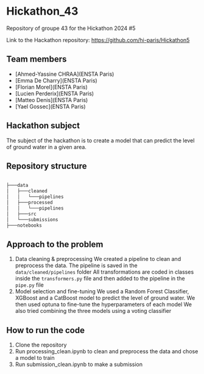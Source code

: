# Hickathon_43

Repository of groupe 43 for the Hickathon 2024 #5

Link to the Hackathon repository: https://github.com/hi-paris/Hickathon5

## Team members
- [Ahmed-Yassine CHRAA](ENSTA Paris)
- [Emma De Charry](ENSTA Paris)
- [Florian Morel](ENSTA Paris)
- [Lucien Perderix](ENSTA Paris)
- [Matteo Denis](ENSTA Paris)
- [Yael Gossec](ENSTA Paris)

## Hackathon subject
The subject of the hackathon is to create a model that can predict the level of ground water in a given area. 

## Repository structure
```bash

├───data
│   ├───cleaned
│   │   └───pipelines
│   ├───processed
│   │   └───pipelines
│   ├───src
│   └───submissions
├───notebooks
```

## Approach to the problem
1. Data cleaning & preprocessing
We created a pipeline to clean and preprocess the data. The pipeline is saved in the `data/cleaned/pipelines` folder
All transformations are coded in classes inside the `transformers.py` file and then added to the pipeline in the `pipe.py` file
4. Model selection and fine-tuning
We used a Random Forest Classifier, XGBoost and a CatBoost model to predict the level of ground water. We then used optuna to fine-tune the hyperparameters of each model
We also tried combining the three models using a voting classifier 

## How to run the code
1. Clone the repository
2. Run processing_clean.ipynb to clean and preprocess the data and chose a model to train
3. Run submission_clean.ipynb to make a submission
